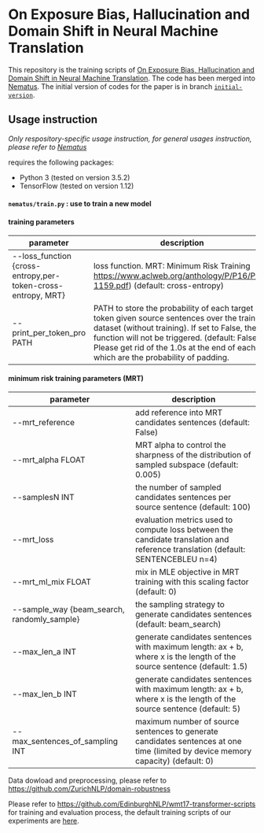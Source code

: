 # On Exposure Bias, Hallucination and Domain Shift in Neural Machine Translation

This repository is the training scripts of [On Exposure Bias, Hallucination and Domain Shift in Neural Machine Translation](). The code has been merged into [Nematus](https://github.com/EdinburghNLP/nematus). The initial version of codes for the paper is in branch [`initial-version`](https://github.com/zippotju/Exposure-Bias-Hallucination-Domain-Shift/tree/initial-version).

## Usage instruction
*Only respository-specific usage instruction, for general usages instruction, please refer to [Nematus](https://github.com/EdinburghNLP/nematus)*

requires the following packages:

 - Python 3 (tested on version 3.5.2)
 - TensorFlow (tested on version 1.12)

#### `nematus/train.py` : use to train a new model

#### training parameters
| parameter | description |
|---        |---          |
| --loss_function {cross-entropy,per-token-cross-entropy, MRT} | loss function. MRT: Minimum Risk Training https://www.aclweb.org/anthology/P/P16/P16-1159.pdf) (default: cross-entropy) |
| --print_per_token_pro PATH | PATH to store the probability of each target token given source sentences over the training dataset (without training). If set to False, the function will not be triggered. (default: False). Please get rid of the 1.0s at the end of each list which are the probability of padding. |

#### minimum risk training parameters (MRT)

| parameter | description |
|---        |---          |
| --mrt_reference | add reference into MRT candidates sentences (default: False) |
| --mrt_alpha FLOAT | MRT alpha to control the sharpness of the distribution of sampled subspace (default: 0.005) |
| --samplesN INT | the number of sampled candidates sentences per source sentence (default: 100) |
| --mrt_loss | evaluation metrics used to compute loss between the candidate translation and reference translation (default: SENTENCEBLEU n=4) |
| --mrt_ml_mix FLOAT | mix in MLE objective in MRT training with this scaling factor (default: 0) |
| --sample_way {beam_search, randomly_sample} | the sampling strategy to generate candidates sentences (default: beam_search) |
| --max_len_a INT | generate candidates sentences with maximum length: ax + b, where x is the length of the source sentence (default: 1.5) |
| --max_len_b INT | generate candidates sentences with maximum length: ax + b, where x is the length of the source sentence (default: 5) |
| --max_sentences_of_sampling INT | maximum number of source sentences to generate candidates sentences at one time (limited by device memory capacity) (default: 0) |

Data dowload and preprocessing, please refer to https://github.com/ZurichNLP/domain-robustness

Please refer to https://github.com/EdinburghNLP/wmt17-transformer-scripts for training and evaluation process, the default training scripts of our experiments are [here](./scripts).


